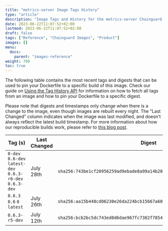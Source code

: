 ```yaml
---
title: "metrics-server Image Tags History"
type: "article"
description: "Image Tags and History for the metrics-server Chainguard Image"
date: 2023-06-22T11:07:52+02:00
lastmod: 2023-06-22T11:07:52+02:00
draft: false
tags: ["Reference", "Chainguard Images", "Product"]
images: []
menu:
  docs:
    parent: "images-reference"
weight: 700
toc: true
---
```


The following table contains the most recent tags and digests that can be used to pin your Dockerfile to a specific build of this image. Check our guide on [Using the Tag History API](/chainguard/chainguard-images/using-the-tag-history-api/) for information on how to fetch all tags from an image and how to pin your Dockerfile to a specific digest.

Please note that digests and timestamps only change when there is a change to the image, even though images are rebuilt every night. The "Last Changed" column indicates when the image was last modified, and doesn't always reflect the latest build timestamp. For more information about how our reproducible builds work, please refer to [this blog post](https://www.chainguard.dev/unchained/reproducing-chainguards-reproducible-image-builds).

| Tag (s)                                                    | Last Changed | Digest                                                                    |
|------------------------------------------------------------|--------------|---------------------------------------------------------------------------|
|  `0-dev` `0.6-dev` `latest-dev` `0.6.3-r6-dev` `0.6.3-dev` | July 28th    | `sha256:743be1cf20956259ad9ebade8a99a14b20a963862635d012c348d099d3a54575` |
|  `0.6.3` `0.6` `0` `latest`                                | July 26th    | `sha256:aa15b448cd06230e26da224bcb15667a6067dc3bbf9fd5c205860917309511be` |
|  `0.6.3-r5-dev`                                            | July 12th    | `sha256:bcb2bc5dc743ed0d6dae967fc7302f785422bc02f0b2d436bf938c7bc5d8af7a` |
